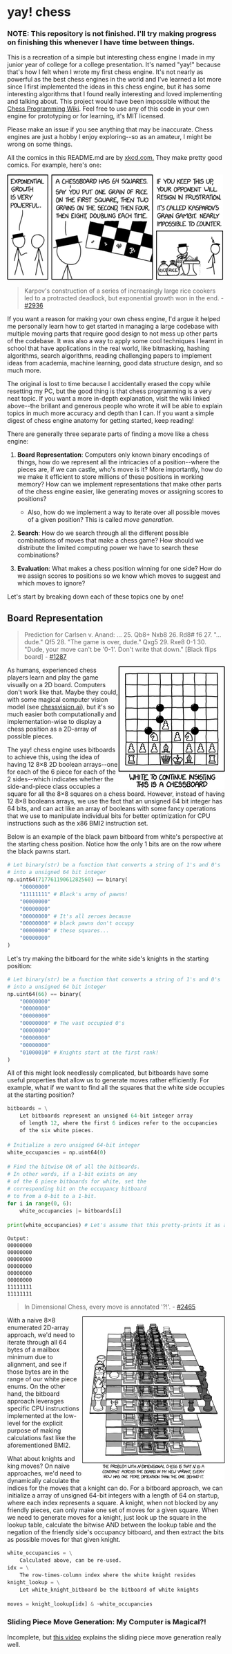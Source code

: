 # yay! chess

### NOTE: This repository is not finished. I'll try making progress on finishing this whenever I have time between things.

This is a recreation of a simple but interesting chess engine I made in my junior year of college for a college presentation. It's named "yay!" because that's how I felt when I wrote my first chess engine. It's not nearly as powerful as the best chess engines in the world and I've learned a lot more since I first implemented the ideas in this chess engine, but it has some interesting algorithms that I found really interesting and loved implementing and talking about. This project would have been impossible without the [Chess Programming Wiki](https://chessprogramming.org). Feel free to use any of this code in your own engine for prototyping or for learning, it's MIT licensed.

Please make an issue if you see anything that may be inaccurate. Chess engines are just a hobby I enjoy exploring--so as an amateur, I might be wrong on some things.

All the comics in this README.md are by [xkcd.com.](https://xkcd.com) They make pretty good comics. For example, here's one:

<img src="xkcd/2936.png" width="500px">

> Karpov's construction of a series of increasingly large rice cookers led to a protracted deadlock, but exponential growth won in the end. - [#2936](https://xkcd.com/2936/)

If you want a reason for making your own chess engine, I'd argue it helped me personally learn how to get started in managing a large codebase with multiple moving parts that require good design to not mess up other parts of the codebase. It was also a way to apply some cool techniques I learnt in school that have applications in the real world, like bitmasking, hashing algorithms, search algorithms, reading challenging papers to implement ideas from academia, machine learning, good data structure design, and so much more.

The original is lost to time because I accidentally erased the copy while resetting my PC, but the good thing is that chess programming is a very neat topic. If you want a more in-depth explanation, visit the wiki linked above--the brillant and generous people who wrote it will be able to explain topics in much more accuracy and depth than I can. If you want a simple digest of chess engine anatomy for getting started, keep reading!

There are generally three separate parts of finding a move like a chess engine:

1. **Board Representation**: Computers only known binary encodings of things, how do we represent all the intricacies of a position--where the pieces are, if we can castle, who's move is it? More importantly, how do we make it efficient to store millions of these positions in working memory? How can we implement representations that make other parts of the chess engine easier, like generating moves or assigning scores to positions?

    - Also, how do we implement a way to iterate over all possible moves of a given position? This is called *move generation*.

2. **Search**: How do we search through all the different possible combinations of moves that make a chess game? How should we distribute the limited computing power we have to search these combinations?

3. **Evaluation**: What makes a chess position winning for one side? How do we assign scores to positions so we know which moves to suggest and which moves to ignore?

Let's start by breaking down each of these topics one by one!

## Board Representation

> Prediction for Carlsen v. Anand: ... 25. Qb8+ Nxb8 26. Rd8# f6 27. "... dude." Qf5 28. "The game is over, dude." Qxg5 29. Rxe8 0-1 30. "Dude, your move can't be '0-1'. Don't write that down." [Black flips board] - [#1287](https://www.xkcd.com/1287/)

<img align="right" src="xkcd/1287.png">

As humans, experienced chess players learn and play the game visually on a 2D 
board. Computers don't work like that. Maybe they could, with some magical computer vision model (see [chessvision.ai](https://chessvision.ai)), but it's so much easier both computationally and implementation-wise to display a chess position as a 2D-array of possible pieces.

The yay! chess engine uses bitboards to achieve this, using the idea of having 12 8×8 2D boolean arrays--one for each of the 6 piece for each of the 2 sides--which indicates whether the side-and-piece class occupies a square for all the 8×8 squares on a chess board. However, instead of having 12 8×8 booleans arrays, we use the fact that an unsigned 64 bit integer has 64 bits, and can act like an array of booleans with some fancy operations that we use to manipulate individual bits for better optimization for CPU instructions such as the x86 BMI2 instruction set.

Below is an example of the black pawn bitboard from white's perspective at the starting chess position. Notice how the only 1 bits are on the row where the black pawns start.

```py
# Let binary(str) be a function that converts a string of 1's and 0's
# into a unsigned 64 bit integer
np.uint64(71776119061282560) == binary(
    "00000000"
    "11111111" # Black's army of pawns!
    "00000000"
    "00000000"
    "00000000" # It's all zeroes because
    "00000000" # black pawns don't occupy 
    "00000000" # these squares...
    "00000000"
)
```

Let's try making the bitboard for the white side's knights in the starting position:

```py
# Let binary(str) be a function that converts a string of 1's and 0's
# into a unsigned 64 bit integer
np.uint64(66) == binary(
    "00000000"
    "00000000"
    "00000000"
    "00000000" # The vast occupied 0's
    "00000000"
    "00000000"
    "00000000"
    "01000010" # Knights start at the first rank!
)
```

All of this might look needlessly complicated, but bitboards have some useful properties that allow us to generate moves rather efficiently. For example, what if we want to find all the squares that the white side occupies at the starting position?

```py
bitboards = \
    Let bitboards represent an unsigned 64-bit integer array
    of length 12, where the first 6 indices refer to the occupancies
    of the six white pieces.

# Initialize a zero unsigned 64-bit integer
white_occupancies = np.uint64(0)

# Find the bitwise OR of all the bitboards.
# In other words, if a 1-bit exists on any
# of the 6 piece bitboards for white, set the
# corresponding bit on the occupancy bitboard
# to from a 0-bit to a 1-bit.
for i in range(0, 6):
    white_occupancies |= bitboards[i]

print(white_occupancies) # Let's assume that this pretty-prints it as a binary number.
```

```
Output:
00000000
00000000
00000000
00000000
00000000
00000000
11111111
11111111
```

> In Dimensional Chess, every move is annotated '?!'. - [#2465](https://www.xkcd.com/2465)

<img src="xkcd/2465.png" align="right" width="330px">

With a naive 8×8 enumerated 2D-array approach, we'd need to iterate through all 64 bytes of a mailbox minimum due to alignment, and see if those bytes are in the range of our white piece enums. On the other hand, the bitboard approach leverages specific CPU instructions implemented at the low-level for the explicit purpose of making calculations fast like the aforementioned BMI2.

What about knights and king moves? On naive approaches, we'd need to dynamically calculate the indices for the moves that a knight can do. For a bitboard approach, we can initialize a array of unsigned 64-bit integers with a length of 64 on startup, where each index represents a square. A knight, when not blocked by any friendly pieces, can only make one set of moves for a given square. When we need to generate moves for a knight, just look up the square in the lookup table, calculate the bitwise AND between the lookup table and the negation of the friendly side's occupancy bitboard, and then extract the bits as possible moves for that given knight.

```py
white_occupancies = \
    Calculated above, can be re-used.
idx = \
    The row-times-column index where the white knight resides
knight_lookup = \
    Let white_knight_bitboard be the bitboard of white knights

moves = knight_lookup[idx] & ~white_occupancies
```

### Sliding Piece Move Generation: My Computer is Magical?!

Incomplete, but [this video](https://youtu.be/_vqlIPDR2TU?t=1714) explains the sliding piece move generation really well.